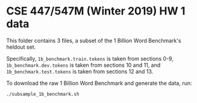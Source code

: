 # CSE 447/547M (Winter 2019) HW 1 data

This folder contains 3 files, a subset of the 1 Billion Word Benchmark's
heldout set.

Specifically, `1b_benchmark.train.tokens` is taken from sections 0-9,
`1b_benchmark.dev.tokens` is taken from sections 10 and 11, and
`1b_benchmark.test.tokens` is taken from sections 12 and 13.

To download the raw 1 Billion Word Benchmark and generate the data, run:

```
./subsample_1b_benchmark.sh
```
